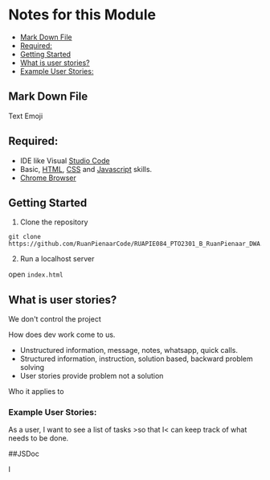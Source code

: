 <!-- omit in toc -->

# Notes for this Module

- [Mark Down File](#mark-down-file)
- [Required:](#required)
- [Getting Started](#getting-started)
- [What is user stories?](#what-is-user-stories)
- [Example User Stories:](#example-user-stories)

## Mark Down File

Text
Emoji

## Required:

- IDE like Visual [Studio Code](https://code.visualstudio.com/)
- Basic, [HTML](https://developer.mozilla.org/en-US/docs/Web/HTML), [CSS](https://developer.mozilla.org/en-US/docs/Web/CSS) and [Javascript](https://developer.mozilla.org/en-US/docs/Web/JavaScript) skills.
- [Chrome Browser](https://www.google.com/chrome)

## Getting Started

1. Clone the repository

```
git clone https://github.com/RuanPienaarCode/RUAPIE084_PTO2301_B_RuanPienaar_DWA.git
```

2. Run a localhost server

open `index.html`

## What is user stories?

We don't control the project

How does dev work come to us.

- Unstructured information, message, notes, whatsapp, quick calls.
- Structured information, instruction, solution based, backward problem solving
- User stories provide problem not a solution

Who it applies to

### Example User Stories:

As a user, I want to see a list of tasks >so that I< can keep track of what needs to be done.

##JSDoc

I
